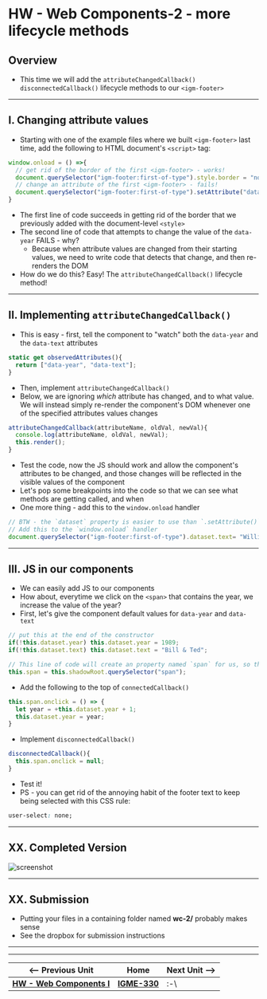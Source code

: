 # HW - Web Components-2 - more lifecycle methods

## Overview
- This time we will add the `attributeChangedCallback()` `disconnectedCallback()` lifecycle methods to our `<igm-footer>`

<hr>

## I. Changing attribute values

- Starting with one of the example files where we built `<igm-footer>` last time, add the following to HTML document's `<script>` tag:

```js
window.onload = () =>{
  // get rid of the border of the first <igm-footer> - works!
  document.querySelector("igm-footer:first-of-type").style.border = "none";
  // change an attribute of the first <igm-footer> - fails!
  document.querySelector("igm-footer:first-of-type").setAttribute("data-year",1066);
}
```

- The first line of code succeeds in getting rid of the border that we previously added with the document-level `<style>`
- The second line of code that attempts to change the value of the `data-year` FAILS - why?
  - Because when attribute values are changed from their starting values, we need to write code that detects that change, and then re-renders the DOM
- How do we do this? Easy! The `attributeChangedCallback()` lifecycle method!

<hr>

## II. Implementing `attributeChangedCallback()`

- This is easy - first, tell the component to "watch" both the `data-year` and the `data-text` attributes

```js
static get observedAttributes(){
  return ["data-year", "data-text"];
}
```

- Then, implement `attributeChangedCallback()`
- Below, we are ignoring *which* attribute has changed, and to what value. We will instead simply re-render the component's DOM whenever one of the specified attributes values changes

```js
attributeChangedCallback(attributeName, oldVal, newVal){
  console.log(attributeName, oldVal, newVal);
  this.render();
}
```

- Test the code, now the JS should work and allow the component's attributes to be changed, and those changes will be reflected in the visible values of the component
- Let's pop some breakpoints into the code so that we can see what methods are getting called, and when
- One more thing - add this to the `window.onload` handler

```js
// BTW - the `dataset` property is easier to use than `.setAttribute()`
// Add this to the `window.onload` handler
document.querySelector("igm-footer:first-of-type").dataset.text= "William the Conquerer";
```

<hr>

## III. JS in our components

- We can easily add JS to our components
- How about, everytime we click on the `<span>` that contains the year, we increase the value of the year?
- First, let's give the component default values for `data-year` and `data-text`

```js
// put this at the end of the constructor
if(!this.dataset.year) this.dataset.year = 1989;
if(!this.dataset.text) this.dataset.text = "Bill & Ted";

// This line of code will create an property named `span` for us, so that we don't have to keep calling this.shadowRoot.querySelector("span");
this.span = this.shadowRoot.querySelector("span");
```

- Add the following to the top of  `connectedCallback()`

```js
this.span.onclick = () => {
  let year = +this.dataset.year + 1;
  this.dataset.year = year;
}
```

- Implement  `disconnectedCallback()`

```js
disconnectedCallback(){
  this.span.onclick = null;
}
```

- Test it!
- PS - you can get rid of the annoying habit of the footer text to keep being selected with this CSS rule:

```css
user-select: none;
```

<hr>

## XX. Completed Version

![screenshot](_images/_web-components/HW-wc-XX.png)

<hr>

## XX. Submission

- Putting your files in a containing folder named  **wc-2/** probably makes sense
- See the dropbox for submission instructions

<hr><hr>

| <-- Previous Unit | Home | Next Unit -->
| --- | --- | --- 
|  [**HW - Web Components I**](HW-wc-1.md)  |  [**IGME-330**](../README.md) | :-\
